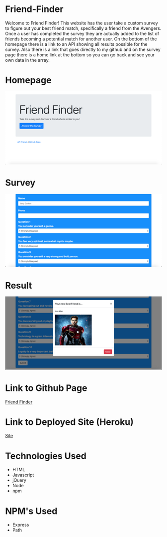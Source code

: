 # Friend-Finder

Welcome to Friend Finder! This website has the user take a custom survey to figure out your best friend match, specifically a friend from the Avengers. Once a user has completed the survey they are actually added to the list of friends becoming a potential match for another user. On the bottom of the homepage there is a link to an API showing all results possible for the survey. Also there is a link that goes directly to my github and on the survey page there is a home link at the bottom so you can go back and see your own data in the array.

# Homepage
![Home](images/home.png)

# Survey
![Survey](images/survey.png)

# Result
![Result](images/result.png)

# Link to Github Page
[Friend Finder](https://github.com/Jerry-Dudum/Friend-Finder)

# Link to Deployed Site (Heroku)
[Site](https://polar-hamlet-55844.herokuapp.com/)

# Technologies Used
- HTML
- Javascript
- jQuery
- Node
- npm

# NPM's Used
- Express
- Path

